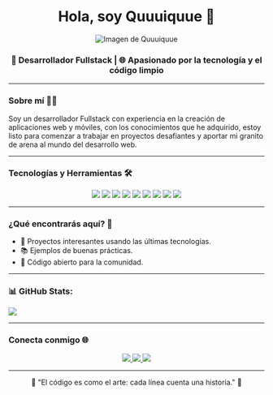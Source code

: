 <div align="center">
    <h1 align="center">Hola, soy Quuuiquue 👋</h1>
    <img src="https://imgur.com/MMz5iHk.png" alt="Imagen de Quuuiquue">
    <h3 align="center">
        🚀 Desarrollador Fullstack | 🌐 Apasionado por la tecnología y el código limpio
    </h3>
</div>

---

### Sobre mí 🧑‍💻
Soy un desarrollador Fullstack con experiencia en la creación de aplicaciones web y móviles, con los conocimientos que he adquirido, estoy listo para comenzar a trabajar en proyectos desafiantes y aportar mi granito de arena al mundo del desarrollo web.

---

### Tecnologías y Herramientas 🛠️
<div align="center">
    <img src="https://img.shields.io/badge/-JavaScript-F7DF1E?style=flat-square&logo=javascript&logoColor=black" />
    <img src="https://img.shields.io/badge/-TypeScript-3178C6?style=flat-square&logo=typescript&logoColor=white" />
    <img src="https://img.shields.io/badge/-Spring%20Boot-6DB33F?style=flat-square&logo=spring&logoColor=white" />
    <img src="https://img.shields.io/badge/-Java-007396?style=flat-square&logo=java&logoColor=white" />
    <img src="https://img.shields.io/badge/-MySQL-4479A1?style=flat-square&logo=mysql&logoColor=white" />
    <img src="https://img.shields.io/badge/-PHP-777BB4?style=flat-square&logo=php&logoColor=white" />
    <img src="https://img.shields.io/badge/-Angular-DD0031?style=flat-square&logo=angular&logoColor=white" />
    <img src="https://img.shields.io/badge/-Laravel-FF2D20?style=flat-square&logo=laravel&logoColor=white" />
    <img src="https://img.shields.io/badge/-Flutter-02569B?style=flat-square&logo=flutter&logoColor=white" />
</div>


---

### ¿Qué encontrarás aquí? 📂
- 🔧 Proyectos interesantes usando las últimas tecnologías.
- 📚 Ejemplos de buenas prácticas.
- 🌟 Código abierto para la comunidad.

---

### 📊 GitHub Stats:
![](https://github-readme-stats.vercel.app/api/top-langs/?username=quuuiquuue&theme=dark&hide_border=false&include_all_commits=true&count_private=false&layout=compact)


---

### Conecta conmigo 🌐
<div align="center">
    <a href="https://www.linkedin.com/in/enrique-contreras-lopez-039613278" target="_blank">
        <img src="https://img.shields.io/badge/-LinkedIn-0A66C2?style=flat-square&logo=linkedin&logoColor=white" />
    </a>
    <a href="https://github.com/quuuiquuue" target="_blank">
        <img src="https://img.shields.io/badge/-GitHub-181717?style=flat-square&logo=github&logoColor=white" />
    </a>
    <a href="mailto:cnnntreraslopez.enrique@gmail.com" target="_blank">
        <img src="https://img.shields.io/badge/-Email-D14836?style=flat-square&logo=gmail&logoColor=white" />
    </a>
</div>

---

<div align="center">
    🌟 "El código es como el arte: cada línea cuenta una historia." 🌟
</div>
